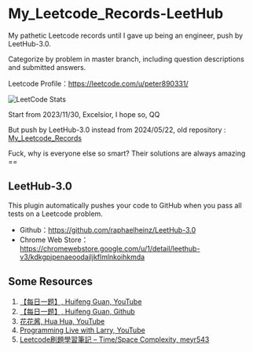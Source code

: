 # My_Leetcode_Records-LeetHub
My pathetic Leetcode records until I gave up being an engineer, push by LeetHub-3.0.

Categorize by problem in master branch, including question descriptions and submitted answers.

Leetcode Profile：https://leetcode.com/u/peter890331/

![LeetCode Stats](https://leetcard.jacoblin.cool/peter890331?theme=wtf&font=Bai%20Jamjuree&ext=activity)

Start from 2023/11/30, Excelsior, I hope so, QQ

But push by LeetHub-3.0 instead from 2024/05/22, old repository : [My_Leetcode_Records][1]

Fuck, why is everyone else so smart? Their solutions are always amazing ==

[1]: https://github.com/peter890331/My_Leetcode_Records

## LeetHub-3.0
This plugin automatically pushes your code to GitHub when you pass all tests on a Leetcode problem.    
  - Github：https://github.com/raphaelheinz/LeetHub-3.0    
  - Chrome Web Store：https://chromewebstore.google.com/u/1/detail/leethub-v3/kdkgpjpenaeoodajljkflmlnkoihkmda

## Some Resources
1. [【每日一题】, Huifeng Guan, YouTube][2]
2. [【每日一题】, Huifeng Guan, Github][6]
3. [花花酱, Hua Hua, YouTube][3]
4. [Programming Live with Larry, YouTube][4]
5. [Leetcode刷題學習筆記 – Time/Space Complexity, meyr543][5]

[2]: https://www.youtube.com/@wisdompeak
[3]: https://www.youtube.com/@HuaHuaLeetCode
[4]: https://www.youtube.com/@Algorithmist
[5]: https://hackmd.io/@meyr543/SygLtQ7ec
[6]: https://github.com/wisdompeak/LeetCode

